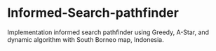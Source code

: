 # Informed-Search-pathfinder
Implementation informed search pathfinder using Greedy, A-Star, and dynamic algorithm with South Borneo map, Indonesia.
